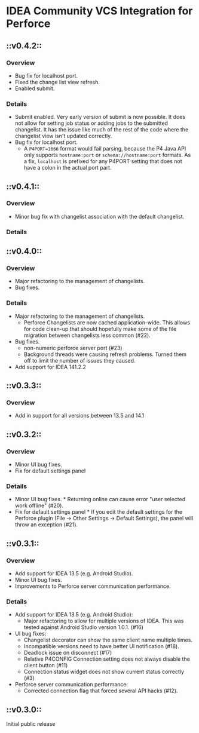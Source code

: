 # IDEA Community VCS Integration for Perforce




## ::v0.4.2::

### Overview

* Bug fix for localhost port.
* Fixed the change list view refresh.
* Enabled submit.

### Details

* Submit enabled.  Very early version of submit is now possible.  It does not allow for
  setting job status or adding jobs to the submitted changelist.  It has the issue like
  much of the rest of the code where the changelist view isn't updated correctly.
* Bug fix for localhost port.
    * A `P4PORT=1666` format would fail parsing, because the P4 Java API only supports
      `hostname:port` or `schema://hostname:port` formats.  As a fix,
      `localhost` is prefixed for any P4PORT setting that does not have a colon in
      the actual port part.


## ::v0.4.1::

### Overview

* Minor bug fix with changelist association with the default changelist.

### Details



## ::v0.4.0::

### Overview

* Major refactoring to the management of changelists.
* Bug fixes.

### Details

* Major refactoring to the management of changelists.
    * Perforce Changelists are now cached application-wide.
      This allows for code clean-up that should hopefully make
      some of the file migration between changelists
      less common (#22).
* Bug fixes.
    * non-numeric perforce server port (#23)
    * Background threads were causing refresh problems.  Turned them
      off to limit the number of issues they caused.
* Add support for IDEA 141.2.2


## ::v0.3.3::

### Overview

* Add in support for all versions between 13.5 and 14.1


## ::v0.3.2::

### Overview

* Minor UI bug fixes.
* Fix for default settings panel

### Details

* Minor UI bug fixes.
      * Returning online can cause error "user selected work offline" (#20).
* Fix for default settings panel
      * If you edit the default settings for the Perforce plugin
        (File -> Other Settings -> Default Settings), the panel will throw
        an exception (#21).

## ::v0.3.1::

### Overview

* Add support for IDEA 13.5 (e.g. Android Studio).
* Minor UI bug fixes.
* Improvements to Perforce server communication performance.

### Details

* Add support for IDEA 13.5 (e.g. Android Studio):
    * Major refactoring to allow for multiple versions of IDEA.
      This was tested against Android Studio version 1.0.1. (#16)
* UI bug fixes:
    * Changelist decorator can show the same client name multiple times.
    * Incompatible versions need to have better UI notification (#18).
    * Deadlock issue on disconnect (#17)
    * Relative P4CONFIG Connection setting does not always disable the
      client button (#11)
    * Connection status widget does not show current status correctly (#3)
* Perforce server communication performance:
    * Corrected connection flag that forced several API hacks (#12).


## ::v0.3.0::

Initial public release


